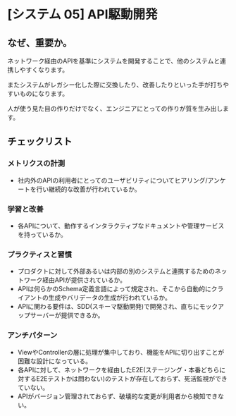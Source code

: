 
# [システム 05] API駆動開発 

## なぜ、重要か。
ネットワーク経由のAPIを基準にシステムを開発することで、他のシステムと連携しやすくなります。

またシステムがレガシー化した際に交換したり、改善したりといった手が打ちやすいものになります。

人が使う見た目の作りだけでなく、エンジニアにとっての作りが質を生み出します。

## チェックリスト 

### メトリクスの計測
+ 社内外のAPIの利用者にとってのユーザビリティについてヒアリング/アンケートを行い継続的な改善が行われているか。

### 学習と改善
+ 各APIについて、動作するインタラクティブなドキュメントや管理サービスを持っているか。

### プラクティスと習慣
+ プロダクトに対して外部あるいは内部の別のシステムと連携するためのネットワーク経由APIが提供されているか。
+ APIは何らかのSchema定義言語によって規定され、そこから自動的にクライアントの生成やバリデータの生成が行われているか。
+ APIに関わる要件は、SDD(スキーマ駆動開発)で開発され、直ちにモックアップサーバーが提供できるか。

### アンチパターン
+ ViewやControllerの層に処理が集中しており、機能をAPIに切り出すことが困難な設計になっている。
+ 各APIに対して、ネットワークを経由したE2E(ステージング・本番どちらに対するE2Eテストかは問わない)のテストが存在しておらず、死活監視ができていない。
+ APIがバージョン管理されておらず、破壊的な変更が利用者から検知できない。
            
